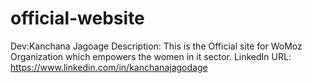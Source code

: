 # official-website

Dev:Kanchana Jagoage
Description: This is the Official site for WoMoz Organization which empowers the women in it sector.
LinkedIn URL: https://www.linkedin.com/in/kanchanajagodage
